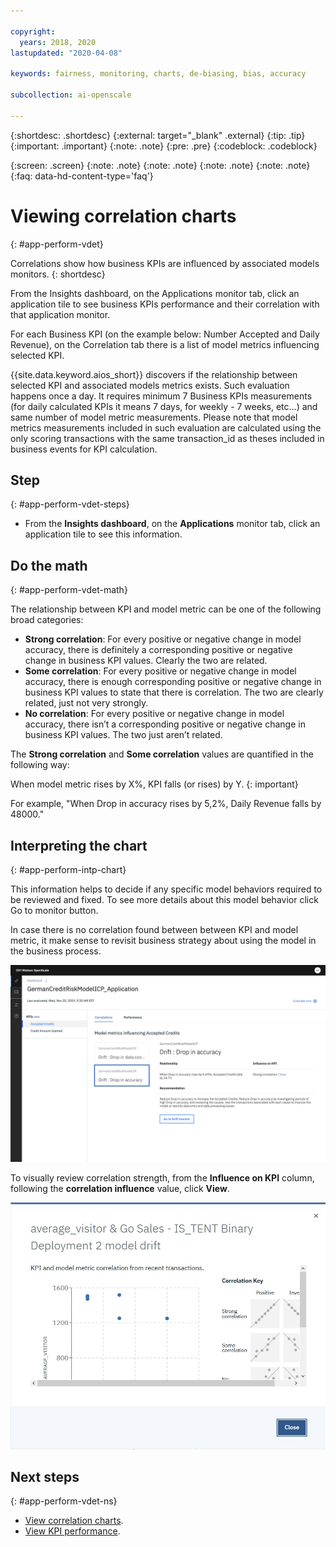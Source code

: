 ```yaml
---

copyright:
  years: 2018, 2020
lastupdated: "2020-04-08"

keywords: fairness, monitoring, charts, de-biasing, bias, accuracy

subcollection: ai-openscale

---
```


{:shortdesc: .shortdesc}
{:external: target="_blank" .external}
{:tip: .tip}
{:important: .important}
{:note: .note}
{:pre: .pre}
{:codeblock: .codeblock}

{:screen: .screen}
{:note: .note}
{:note: .note}
{:note: .note}
{:note: .note}
{:faq: data-hd-content-type='faq'}

# Viewing correlation charts
{: #app-perform-vdet}

Correlations show how business KPIs are influenced by associated models monitors. 
{: shortdesc}

From the Insights dashboard, on the Applications monitor tab, click an application tile to see business KPIs performance and their correlation with that application monitor.

For each Business KPI (on the example below: Number Accepted and Daily Revenue), on the Correlation tab there is a list of model metrics influencing selected KPI.

{{site.data.keyword.aios_short}} discovers if the relationship between selected KPI and associated models metrics exists. Such evaluation happens once a day. It requires minimum 7 Business KPIs measurements (for daily calculated KPIs it means 7 days, for weekly - 7 weeks, etc...) and same number of model metric measurements. Please note that model metrics measurements included in such evaluation are calculated using the only scoring transactions with the same transaction_id as theses included in business events for KPI calculation.

## Step
{: #app-perform-vdet-steps}

- From the **Insights dashboard**, on the **Applications** monitor tab, click an application tile to see this information.

## Do the math
{: #app-perform-vdet-math}

The relationship between KPI and model metric can be one of the following broad categories:

- **Strong correlation**: For every positive or negative change in model accuracy, there is definitely a corresponding positive or negative change in business KPI values. Clearly the two are related. 
- **Some correlation**: For every positive or negative change in model accuracy, there is enough corresponding positive or negative change in business KPI values to state that there is correlation. The two are clearly related, just not very strongly. 
- **No correlation**: For every positive or negative change in model accuracy, there isn’t a corresponding positive or negative change in business KPI values. The two just aren’t related.

The **Strong correlation** and **Some correlation** values are quantified in the following way:

When model metric rises by X%, KPI falls (or rises) by Y.
{: important}

For example, "When Drop in accuracy rises by 5,2%, Daily  Revenue falls by 48000." 


## Interpreting the chart
{: #app-perform-intp-chart}

This information helps to decide if any specific model behaviors required to be reviewed and fixed. To see more details about this model behavior click Go to monitor  button.

In case there is no correlation found between between KPI and model metric, it make sense to revisit business strategy about using the model in the business process.

![data drift shows a drop in accuracy while the corresponding daily revenue metric also shows a negative trend](images/wos-strong-correlation.png)

To visually review correlation strength, from the **Influence on KPI** column, following the **correlation influence** value, click **View**.

![a scatter plot shows a cluster of data points that corresond to the drop in accuracy while the corresponding daily revenue metric also shows a negative trend](images/wos-correlation-scatter-plot.png)

## Next steps
{: #app-perform-vdet-ns}

- [View correlation charts](/docs/services/ai-openscale?topic=ai-openscale-app-perform-vdet).
- [View KPI performance](/docs/services/ai-openscale?topic=ai-openscale-it-appkpi-vdet).
